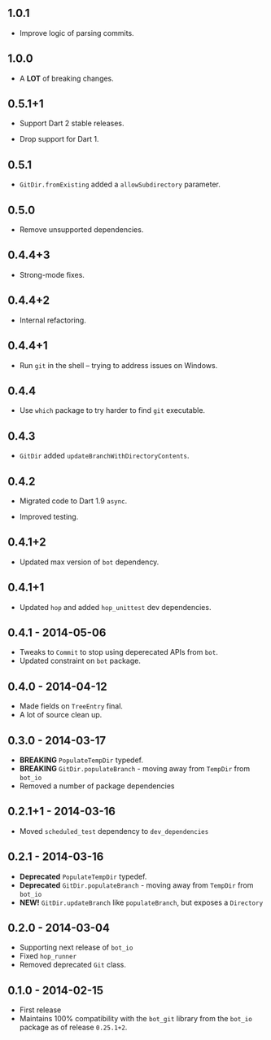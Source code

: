 ## 1.0.1

- Improve logic of parsing commits.

## 1.0.0

- A **LOT** of breaking changes.

## 0.5.1+1

* Support Dart 2 stable releases.

* Drop support for Dart 1.

## 0.5.1

* `GitDir.fromExisting` added a `allowSubdirectory` parameter.

## 0.5.0

* Remove unsupported dependencies.

## 0.4.4+3

* Strong-mode fixes.

## 0.4.4+2

* Internal refactoring.

## 0.4.4+1

* Run `git` in the shell – trying to address issues on Windows.

## 0.4.4

* Use `which` package to try harder to find `git` executable.

## 0.4.3

* `GitDir` added `updateBranchWithDirectoryContents`.

## 0.4.2

* Migrated code to Dart 1.9 `async`.

* Improved testing.

## 0.4.1+2

* Updated max version of `bot` dependency.

## 0.4.1+1

* Updated `hop` and added `hop_unittest` dev dependencies.

## 0.4.1 - 2014-05-06

 * Tweaks to `Commit` to stop using deperecated APIs from `bot`.
 * Updated constraint on `bot` package.

## 0.4.0 - 2014-04-12
 * Made fields on `TreeEntry` final.
 * A lot of source clean up.

## 0.3.0 - 2014-03-17
 * **BREAKING** `PopulateTempDir` typedef.
 * **BREAKING** `GitDir.populateBranch` - moving away from `TempDir` from `bot_io`
 * Removed a number of package dependencies

## 0.2.1+1 - 2014-03-16
 * Moved `scheduled_test` dependency to `dev_dependencies`

## 0.2.1 - 2014-03-16
 * **Deprecated** `PopulateTempDir` typedef.
 * **Deprecated** `GitDir.populateBranch` - moving away from `TempDir` from `bot_io`
 * **NEW!** `GitDir.updateBranch` like `populateBranch`, but exposes a `Directory`

## 0.2.0 - 2014-03-04
 * Supporting next release of `bot_io`
 * Fixed `hop_runner`
 * Removed deprecated `Git` class.

## 0.1.0 - 2014-02-15
 * First release
 * Maintains 100% compatibility with the `bot_git` library from the `bot_io`
   package as of release `0.25.1+2`.
